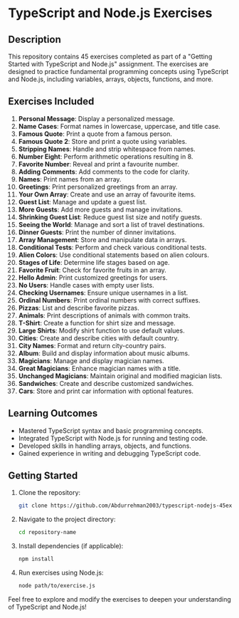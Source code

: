 # TypeScript and Node.js Exercises

## Description

This repository contains 45 exercises completed as part of a "Getting Started with TypeScript and Node.js" assignment. The exercises are designed to practice fundamental programming concepts using TypeScript and Node.js, including variables, arrays, objects, functions, and more.

## Exercises Included

1. **Personal Message**: Display a personalized message.
2. **Name Cases**: Format names in lowercase, uppercase, and title case.
3. **Famous Quote**: Print a quote from a famous person.
4. **Famous Quote 2**: Store and print a quote using variables.
5. **Stripping Names**: Handle and strip whitespace from names.
6. **Number Eight**: Perform arithmetic operations resulting in 8.
7. **Favorite Number**: Reveal and print a favourite number.
8. **Adding Comments**: Add comments to the code for clarity.
9. **Names**: Print names from an array.
10. **Greetings**: Print personalized greetings from an array.
11. **Your Own Array**: Create and use an array of favourite items.
12. **Guest List**: Manage and update a guest list.
13. **More Guests**: Add more guests and manage invitations.
14. **Shrinking Guest List**: Reduce guest list size and notify guests.
15. **Seeing the World**: Manage and sort a list of travel destinations.
16. **Dinner Guests**: Print the number of dinner invitations.
17. **Array Management**: Store and manipulate data in arrays.
18. **Conditional Tests**: Perform and check various conditional tests.
19. **Alien Colors**: Use conditional statements based on alien colours.
20. **Stages of Life**: Determine life stages based on age.
21. **Favorite Fruit**: Check for favorite fruits in an array.
22. **Hello Admin**: Print customized greetings for users.
23. **No Users**: Handle cases with empty user lists.
24. **Checking Usernames**: Ensure unique usernames in a list.
25. **Ordinal Numbers**: Print ordinal numbers with correct suffixes.
26. **Pizzas**: List and describe favorite pizzas.
27. **Animals**: Print descriptions of animals with common traits.
28. **T-Shirt**: Create a function for shirt size and message.
29. **Large Shirts**: Modify shirt function to use default values.
30. **Cities**: Create and describe cities with default country.
31. **City Names**: Format and return city-country pairs.
32. **Album**: Build and display information about music albums.
33. **Magicians**: Manage and display magician names.
34. **Great Magicians**: Enhance magician names with a title.
35. **Unchanged Magicians**: Maintain original and modified magician lists.
36. **Sandwiches**: Create and describe customized sandwiches.
37. **Cars**: Store and print car information with optional features.

## Learning Outcomes

- Mastered TypeScript syntax and basic programming concepts.
- Integrated TypeScript with Node.js for running and testing code.
- Developed skills in handling arrays, objects, and functions.
- Gained experience in writing and debugging TypeScript code.

## Getting Started

1. Clone the repository:
   ```bash
   git clone https://github.com/Abdurrehman2003/typescript-nodejs-45exercises-2024.git
2. Navigate to the project directory:
   ```bash
   cd repository-name
3. Install dependencies (if applicable):
   ```bash
   npm install
4. Run exercises using Node.js:
   ```bash
   node path/to/exercise.js

Feel free to explore and modify the exercises to deepen your understanding of TypeScript and Node.js!
   


   


